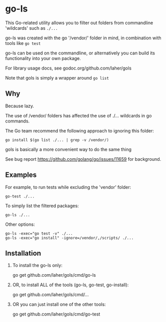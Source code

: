go-ls
=====

This Go-related utility allows you to filter out folders from commandline 'wildcards' such as `./...`

go-ls was created with the go '/vendor/' folder in mind, in combination with tools like `go test`

go-ls can be used on the commandline, or alternatively you can build its functionality into your own package. 

For library usage docs, see godoc.org/github.com/laher/gols

Note that gols is simply a wrapper around `go list`


Why
---

Because lazy.

The use of /vendor/ folders has affected the use of ./... wildcards in go commands.

The Go team recommend the following approach to ignoring this folder:

	go install $(go list ./... | grep -v /vendor/)

gols is basically a more convenient way to do the same thing

See bug report https://github.com/golang/go/issues/11659 for background.


Examples
--------

For example, to run tests while excluding the 'vendor' folder:

	go-test ./...

To simply list the filtered packages:

	go-ls ./...

Other options:

	go-ls -exec="go test -v" ./...
	go-ls -exec="go install" -ignore=/vendor/,/scripts/ ./...


Installation
------------

1. To install the go-ls only:

	go get github.com/laher/gols/cmd/go-ls

2. OR, to install ALL of the tools (go-ls, go-test, go-install):

	go get github.com/laher/gols/cmd/...

3. OR you can just install one of the other tools:

	go get github.com/laher/gols/cmd/go-test

